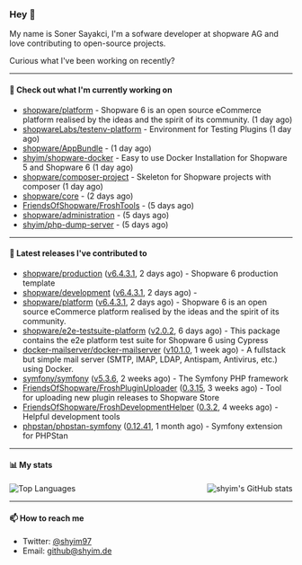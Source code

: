 ### Hey 👋

My name is Soner Sayakci, I'm a sofware developer at shopware AG and love contributing to open-source projects.

Curious what I've been working on recently?

---

#### 👷 Check out what I'm currently working on

- [shopware/platform](https://github.com/shopware/platform) - Shopware 6 is an open source eCommerce platform realised by the ideas and the spirit of its community. (1 day ago)
- [shopwareLabs/testenv-platform](https://github.com/shopwareLabs/testenv-platform) - Environment for Testing Plugins (1 day ago)
- [shopware/AppBundle](https://github.com/shopware/AppBundle) -  (1 day ago)
- [shyim/shopware-docker](https://github.com/shyim/shopware-docker) - Easy to use Docker Installation for Shopware 5 and Shopware 6 (1 day ago)
- [shopware/composer-project](https://github.com/shopware/composer-project) - Skeleton for Shopware projects with composer (1 day ago)
- [shopware/core](https://github.com/shopware/core) -  (2 days ago)
- [FriendsOfShopware/FroshTools](https://github.com/FriendsOfShopware/FroshTools) -  (5 days ago)
- [shopware/administration](https://github.com/shopware/administration) -  (5 days ago)
- [shyim/php-dump-server](https://github.com/shyim/php-dump-server) -  (5 days ago)

---

#### 🔭 Latest releases I've contributed to

- [shopware/production](https://github.com/shopware/production) ([v6.4.3.1](https://github.com/shopware/production/releases/tag/v6.4.3.1), 2 days ago) - Shopware 6 production template
- [shopware/development](https://github.com/shopware/development) ([v6.4.3.1](https://github.com/shopware/development/releases/tag/v6.4.3.1), 2 days ago) - 
- [shopware/platform](https://github.com/shopware/platform) ([v6.4.3.1](https://github.com/shopware/platform/releases/tag/v6.4.3.1), 2 days ago) - Shopware 6 is an open source eCommerce platform realised by the ideas and the spirit of its community.
- [shopware/e2e-testsuite-platform](https://github.com/shopware/e2e-testsuite-platform) ([v2.0.2](https://github.com/shopware/e2e-testsuite-platform/releases/tag/v2.0.2), 6 days ago) - This package contains the e2e platform test suite for Shopware 6 using Cypress
- [docker-mailserver/docker-mailserver](https://github.com/docker-mailserver/docker-mailserver) ([v10.1.0](https://github.com/docker-mailserver/docker-mailserver/releases/tag/v10.1.0), 1 week ago) - A fullstack but simple mail server (SMTP, IMAP, LDAP, Antispam, Antivirus, etc.) using Docker.
- [symfony/symfony](https://github.com/symfony/symfony) ([v5.3.6](https://github.com/symfony/symfony/releases/tag/v5.3.6), 2 weeks ago) - The Symfony PHP framework
- [FriendsOfShopware/FroshPluginUploader](https://github.com/FriendsOfShopware/FroshPluginUploader) ([0.3.15](https://github.com/FriendsOfShopware/FroshPluginUploader/releases/tag/0.3.15), 3 weeks ago) - Tool for uploading new plugin releases to Shopware Store
- [FriendsOfShopware/FroshDevelopmentHelper](https://github.com/FriendsOfShopware/FroshDevelopmentHelper) ([0.3.2](https://github.com/FriendsOfShopware/FroshDevelopmentHelper/releases/tag/0.3.2), 4 weeks ago) - Helpful development tools
- [phpstan/phpstan-symfony](https://github.com/phpstan/phpstan-symfony) ([0.12.41](https://github.com/phpstan/phpstan-symfony/releases/tag/0.12.41), 1 month ago) - Symfony extension for PHPStan

---

#### 📊 My stats

<img align="right" alt="shyim's GitHub stats" src="https://github-readme-stats.vercel.app/api?username=shyim&count_private=1&show_icons=true&" />

![Top Languages](https://github-readme-stats.vercel.app/api/top-langs/?username=shyim)

---

#### 📫 How to reach me

- Twitter: [@shyim97](https://twitter.com/shyim97)
- Email: [github@shyim.de](mailto://github@shyim.de)
